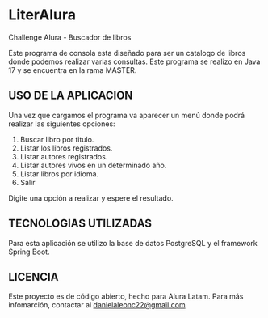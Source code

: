 # LiterAlura
Challenge Alura - Buscador de libros 

Este programa de consola esta diseñado para ser un catalogo de libros donde podemos realizar varias consultas.
Este programa se realizo en Java 17 y se encuentra en la rama MASTER.
<h2>
  USO DE LA APLICACION
</h2>

Una vez que cargamos el programa va aparecer un menú donde podrá realizar las siguientes opciones:

1. Buscar libro por titulo.
2. Listar los libros registrados.
3. Listar autores registrados.
4. Listar autores vivos en un determinado año.
5. Listar libros por idioma.
0. Salir

Digite una opción a realizar y espere el resultado.

<h2>
  TECNOLOGIAS UTILIZADAS
</h2>
Para esta aplicación se utilizo la base de datos PostgreSQL y el framework Spring Boot.

<h2>
  LICENCIA
</h2>

Este proyecto es de código abierto, hecho para Alura Latam. Para más infomarción, contactar al danielaleonc22@gmail.com
